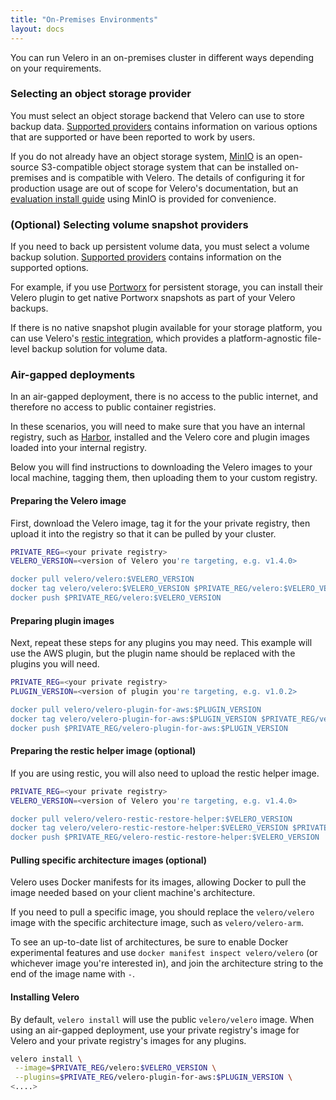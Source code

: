 ```yaml
---
title: "On-Premises Environments"
layout: docs
---
```


You can run Velero in an on-premises cluster in different ways depending on your requirements.

### Selecting an object storage provider

You must select an object storage backend that Velero can use to store backup data. [Supported providers][0] contains information on various
options that are supported or have been reported to work by users.

If you do not already have an object storage system, [MinIO][2] is an open-source S3-compatible object storage system that can be installed on-premises and is compatible with Velero. The details of configuring it for production usage are out of scope for Velero's documentation, but an [evaluation install guide][3] using MinIO is provided for convenience.

### (Optional) Selecting volume snapshot providers

If you need to back up persistent volume data, you must select a volume backup solution. [Supported providers][0] contains information on the supported options. 

For example, if you use [Portworx][4] for persistent storage, you can install their Velero plugin to get native Portworx snapshots as part of your Velero backups. 

If there is no native snapshot plugin available for your storage platform, you can use Velero's [restic integration][1], which provides a platform-agnostic file-level backup solution for volume data.

### Air-gapped deployments

In an air-gapped deployment, there is no access to the public internet, and therefore no access to public container registries.

In these scenarios, you will need to make sure that you have an internal registry, such as [Harbor][5], installed and the Velero core and plugin images loaded into your internal registry.

Below you will find instructions to downloading the Velero images to your local machine, tagging them, then uploading them to your custom registry.

#### Preparing the Velero image

First, download the Velero image, tag it for the your private registry, then upload it into the registry so that it can be pulled by your cluster.

```bash
PRIVATE_REG=<your private registry>
VELERO_VERSION=<version of Velero you're targeting, e.g. v1.4.0>

docker pull velero/velero:$VELERO_VERSION
docker tag velero/velero:$VELERO_VERSION $PRIVATE_REG/velero:$VELERO_VERSION
docker push $PRIVATE_REG/velero:$VELERO_VERSION
```

#### Preparing plugin images

Next, repeat these steps for any plugins you may need. This example will use the AWS plugin, but the plugin name should be replaced with the plugins you will need.

```bash
PRIVATE_REG=<your private registry>
PLUGIN_VERSION=<version of plugin you're targeting, e.g. v1.0.2>

docker pull velero/velero-plugin-for-aws:$PLUGIN_VERSION
docker tag velero/velero-plugin-for-aws:$PLUGIN_VERSION $PRIVATE_REG/velero-plugin-for-aws:$PLUGIN_VERSION
docker push $PRIVATE_REG/velero-plugin-for-aws:$PLUGIN_VERSION
```

#### Preparing the restic helper image (optional)

If you are using restic, you will also need to upload the restic helper image.

```bash
PRIVATE_REG=<your private registry>
VELERO_VERSION=<version of Velero you're targeting, e.g. v1.4.0>

docker pull velero/velero-restic-restore-helper:$VELERO_VERSION
docker tag velero/velero-restic-restore-helper:$VELERO_VERSION $PRIVATE_REG/velero-restic-restore-helper:$VELERO_VERSION
docker push $PRIVATE_REG/velero-restic-restore-helper:$VELERO_VERSION
```

#### Pulling specific architecture images (optional)

Velero uses Docker manifests for its images, allowing Docker to pull the image needed based on your client machine's architecture.

If you need to pull a specific image, you should replace the `velero/velero` image with the specific architecture image, such as `velero/velero-arm`.

To see an up-to-date list of architectures, be sure to enable Docker experimental features and use `docker manifest inspect velero/velero` (or whichever image you're interested in), and join the architecture string to the end of the image name with `-`.

#### Installing Velero

By default, `velero install` will use the public `velero/velero` image. When using an air-gapped deployment, use your private registry's image for Velero and your private registry's images for any plugins.

```bash
velero install \
 --image=$PRIVATE_REG/velero:$VELERO_VERSION \
 --plugins=$PRIVATE_REG/velero-plugin-for-aws:$PLUGIN_VERSION \
<....>
```


[0]: supported-providers.md
[1]: restic.md
[2]: https://min.io
[3]: contributions/minio.md
[4]: https://portworx.com
[5]: https://goharbor.io/
